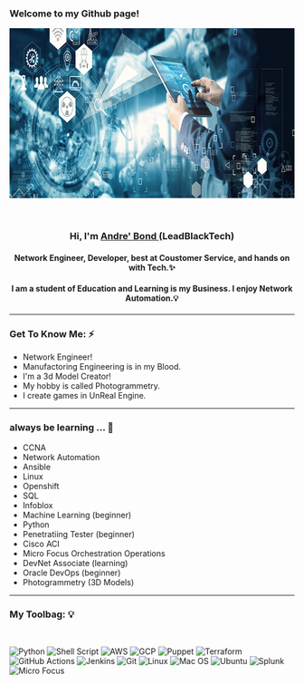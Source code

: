 ### Welcome to my Github page!  

<p align="center">
    <a href="http://andrebondsr.com" target="_blank" rel="noreferrer"><img width="1500" height="300" src="images/network.jpg" alt="My Banne.">
    </a>
</p>

<br>

<!--
**leadblacktech/leadblacktech** is a ✨ _special_ ✨ repository because its `README.md` (this file) appears on your GitHub profile.

Here are some ideas to get you started:

- 🔭 I’m currently working on ...
- 🌱 I’m currently learning ...
- 👯 I’m looking to collaborate on ...
- 🤔 I’m looking for help with ...
- 💬 Ask me about ...
- 📫 How to reach me: ...
- 😄 Pronouns: ...
- ⚡ Fun fact: ...
-->

<h3 align="center">
    Hi, I'm <a href="https://andrebondsr.com/" target="_blank" rel="noreferrer">Andre' Bond </a>(LeadBlackTech)
</h3>

<h4 align="center">
    Network Engineer, Developer, best at Coustomer Service, and hands on with Tech.✨  
</h4>

<h4 align="center">
    I am a student of Education and Learning is my Business. I enjoy Network Automation.💡
</h4>  

---

### Get To Know Me: ⚡

- Network Engineer! 
- Manufactoring Engineering is in my Blood. 
- I'm a 3d Model Creator!
- My hobby is called Photogrammetry.
- I create games in UnReal Engine.  

---

### always be learning ... 🔭

- CCNA
- Network Automation
- Ansible
- Linux
- Openshift 
- SQL 
- Infoblox 
- Machine Learning (beginner)
- Python
- Penetratiing Tester (beginner)
- Cisco ACI
- Micro Focus Orchestration Operations
- DevNet Associate (learning)
- Oracle DevOps (beginner)
- Photogrammetry (3D Models)
---

### My Toolbag: 💡  
<br>  

![Python](https://img.shields.io/badge/Code-Python-informational?style=flat&logo=Python&color=ffdd54)
![Shell Script](https://img.shields.io/badge/Code-Shell_Script-informational?style=flat&logo=Shell_Script&color=23121011)
![AWS](https://img.shields.io/badge/Cloud-AWS-informational?style=flat&logo=AWS&color=23FF9900)
![GCP](https://img.shields.io/badge/Cloud-GCP-informational?style=flat&logo=GCP&color=2274A5)
![Puppet](https://img.shields.io/badge/Config-Puppet-informational?style=flat&logo=Puppet&color=FC440F)
![Terraform](https://img.shields.io/badge/Config-Terraform-informational?style=flat&logo=Terraform&color=235835CC)
![GitHub Actions](https://img.shields.io/badge/CICD-GitHubActions-informational?style=flat&logo=GitHub&color=77567A)
![Jenkins](https://img.shields.io/badge/CICD-Jenkins-informational?style=flat&logo=Jenkins&color=C47AC0)
![Git](https://img.shields.io/badge/Version-Git-informational?style=flat&logo=Git&color=FF729F)
![Linux](https://img.shields.io/badge/OS-Linux-informational?style=flat&logo=Linux&color=F4E285)
![Mac OS](https://img.shields.io/badge/OS-MacOS-informational?style=flat&logo=MacOS&color=F4A259)
![Ubuntu](https://img.shields.io/badge/OS-Ubuntu-informational?style=flat&logo=Ubuntu&color=5B8E7D)
![Splunk](https://img.shields.io/badge/Data-Splunk-informational?style=flat&logo=Splunk&color=351E29)
![Micro Focus](https://img.shields.io/badge/Network%20Automation-Micro%20Focus%20Operation%20Orchestration-informational?style=flat&logo=MicroFocus&color=2274A5)


